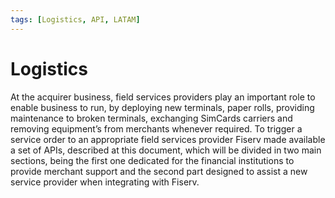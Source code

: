 ```yaml
---
tags: [Logistics, API, LATAM]
---
```


# Logistics

At the acquirer business, field services providers play an important role to enable business to run, by deploying new terminals, paper rolls, providing maintenance to broken terminals, exchanging SimCards carriers and removing equipment’s from merchants whenever required. To trigger a service order to an appropriate field services provider Fiserv made available a set of APIs, described at this document, which will be divided in two main sections, being the first one dedicated for the financial institutions to provide merchant support and the second part designed to assist a new service provider when integrating with Fiserv.
